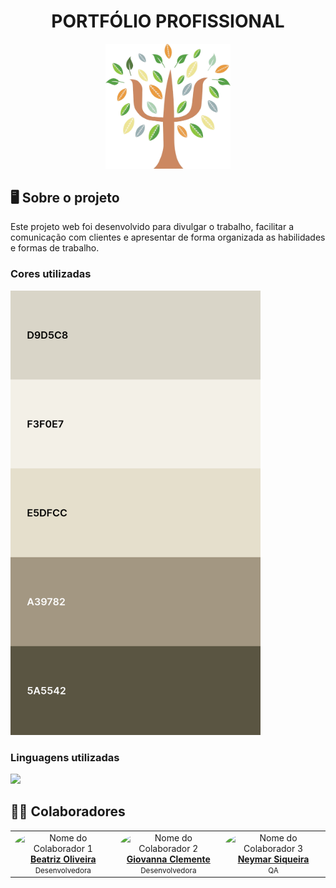 <h1 align="center">PORTFÓLIO PROFISSIONAL</h1>
<div align="center">
<img src="site/projeto/assets/img/Logo_Camila-removebg-preview.png" width="200px">
</div>
<h2>🖥️ Sobre o projeto</h2>
<p>Este projeto web foi desenvolvido para divulgar o trabalho, facilitar a comunicação com clientes e apresentar de forma organizada as habilidades e formas de trabalho.</p>
<h3>Cores utilizadas</h3>
 <img src="site/paletaCores.png" width="400px">
<h3>Linguagens utilizadas</h3>
  <a href="https://skillicons.dev">
    <img src="https://skillicons.dev/icons?i=html,css,javascript" width="300px"/>
  </a>
<h2>🧑‍💻 Colaboradores</h2>
<table>
  <tr>
    <td align="center">
      <img src="https://github.com/beaxx.png" width="200px;" style="border-radius:50%;" alt="Nome do Colaborador 1"/>
      <br /><a href="https://github.com/beaxx"><b>Beatriz Oliveira</b></a>
      <br /><small>Desenvolvedora</small>
    </td>
    <td align="center">
      <img src="https://github.com/Gigiovh.png" width="200px;" style="border-radius:50%;" alt="Nome do Colaborador 2"/>
      <br /><a href="https://github.com/Gigiovh"><b>Giovanna Clemente</b></a>
      <br /><small>Desenvolvedora</small>
    </td>
    <td align="center">
      <img src="https://github.com/neymarsd.png" width="200px;" style="border-radius:50%;" alt="Nome do Colaborador 3"/>
      <br /><a href="https://github.com/neymarsd"><b>Neymar Siqueira</b></a>
      <br /><small>QA</small>
    </td>
  </tr>
</table>
